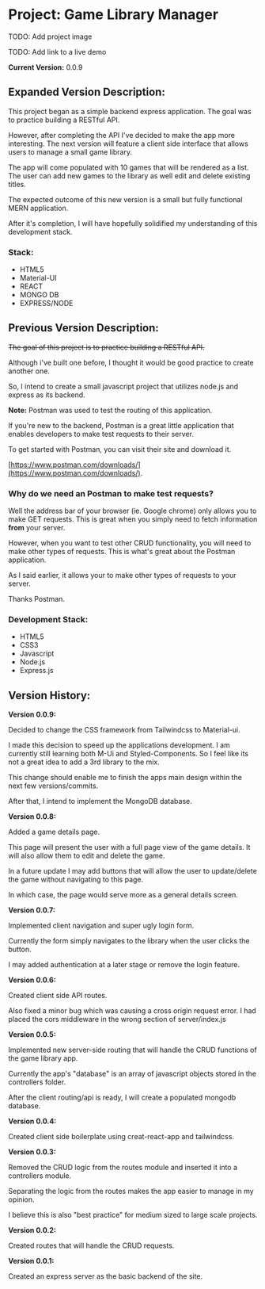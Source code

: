 # Project: Game Library Manager

TODO: Add project image

TODO: Add link to a live demo

**Current Version:** 0.0.9

## Expanded Version Description:

This project began as a simple backend express application. The goal was to
practice building a RESTful API.

However, after completing the API I've decided to make the app more interesting.
The next version will feature a client side interface that allows users to
manage a small game library.

The app will come populated with 10 games that will be rendered as a list. The
user can add new games to the library as well edit and delete existing titles.

The expected outcome of this new version is a small but fully functional MERN
application.

After it's completion, I will have hopefully solidified my understanding of this
development stack.

### Stack:

- HTML5
- Material-UI
- REACT
- MONGO DB
- EXPRESS/NODE

## Previous Version Description:

~~The goal of this project is to practice building a RESTful API.~~

Although i've built one before, I thought it would be good practice to create
another one.

So, I intend to create a small javascript project that utilizes node.js and
express as its backend.

**Note:** Postman was used to test the routing of this application.

If you're new to the backend, Postman is a great little application that enables
developers to make test requests to their server.

To get started with Postman, you can visit their site and download it.

[https://www.postman.com/downloads/](https://www.postman.com/downloads/).

### Why do we need an Postman to make test requests?

Well the address bar of your browser (ie. Google chrome) only allows you to make
GET requests. This is great when you simply need to fetch information **from**
your server.

However, when you want to test other CRUD functionality, you will need to make
other types of requests. This is what's great about the Postman application.

As I said earlier, it allows your to make other types of requests to your
server.

Thanks Postman.

### Development Stack:

- HTML5
- CSS3
- Javascript
- Node.js
- Express.js

## Version History:

**Version 0.0.9:**

Decided to change the CSS framework from Tailwindcss to Material-ui.

I made this decision to speed up the applications development. I am currently
still learning both M-Ui and Styled-Components. So I feel like its not a great
idea to add a 3rd library to the mix.

This change should enable me to finish the apps main design within the next few
versions/commits.

After that, I intend to implement the MongoDB database.

**Version 0.0.8:**

Added a game details page.

This page will present the user with a full page view of the game details. It
will also allow them to edit and delete the game.

In a future update I may add buttons that will allow the user to update/delete
the game without navigating to this page.

In which case, the page would serve more as a general details screen.

**Version 0.0.7:**

Implemented client navigation and super ugly login form.

Currently the form simply navigates to the library when the user clicks the
button.

I may added authentication at a later stage or remove the login feature.

**Version 0.0.6:**

Created client side API routes.

Also fixed a minor bug which was causing a cross origin request error. I had
placed the cors middleware in the wrong section of server/index.js

**Version 0.0.5:**

Implemented new server-side routing that will handle the CRUD functions of the
game library app.

Currently the app's "database" is an array of javascript objects stored in the
controllers folder.

After the client routing/api is ready, I will create a populated mongodb
database.

**Version 0.0.4:**

Created client side boilerplate using creat-react-app and tailwindcss.

**Version 0.0.3:**

Removed the CRUD logic from the routes module and inserted it into a controllers
module.

Separating the logic from the routes makes the app easier to manage in my
opinion.

I believe this is also "best practice" for medium sized to large scale projects.

**Version 0.0.2:**

Created routes that will handle the CRUD requests.

**Version 0.0.1:**

Created an express server as the basic backend of the site.

